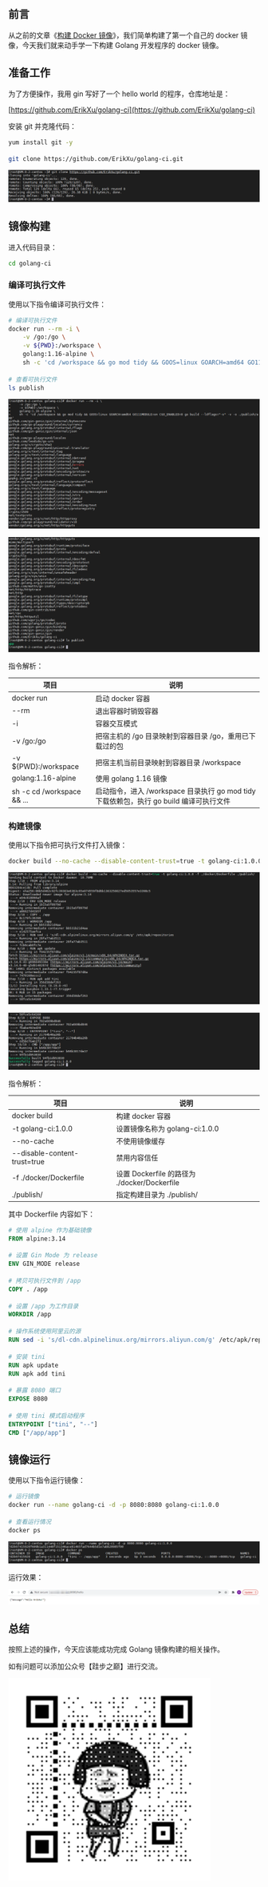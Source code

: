 ## 前言

从之前的文章《[构建 Docker 镜像](build.md)》，我们简单构建了第一个自己的 docker 镜像，今天我们就来动手学一下构建 Golang 开发程序的 docker 镜像。

## 准备工作

为了方便操作，我用 gin 写好了一个 hello world 的程序，仓库地址是：

[https://github.com/ErikXu/golang-ci](https://github.com/ErikXu/golang-ci)

安装 git 并克隆代码：

``` bash
yum install git -y

git clone https://github.com/ErikXu/golang-ci.git
```

![克隆代码](images/golang/1.png "克隆代码")

## 镜像构建

进入代码目录：

``` bash
cd golang-ci
```

### 编译可执行文件

使用以下指令编译可执行文件：

``` bash
# 编译可执行文件
docker run --rm -i \
    -v /go:/go \
    -v ${PWD}:/workspace \
    golang:1.16-alpine \
    sh -c 'cd /workspace && go mod tidy && GOOS=linux GOARCH=amd64 GO111MODULE=on CGO_ENABLED=0 go build --ldflags="-s" -v -o ./publish/app'

# 查看可执行文件
ls publish
```

![编译可执行文件](images/golang/2.png "编译可执行文件")

![编译可执行文件](images/golang/3.png "编译可执行文件")

指令解析：

| 项目 | 说明 |
| ------- | ------- |
| docker run | 启动 docker 容器 |
| --rm | 退出容器时销毁容器 |
| -i | 容器交互模式 |
| -v /go:/go | 把宿主机的 /go 目录映射到容器目录 /go，重用已下载过的包 |
| -v ${PWD}:/workspace | 把宿主机当前目录映射到容器目录 /workspace |
| golang:1.16-alpine | 使用 golang 1.16 镜像 |
| sh -c cd /workspace && ... | 启动指令，进入 /workspace 目录执行 go mod tidy 下载依赖包，执行 go build 编译可执行文件 |

### 构建镜像

使用以下指令把可执行文件打入镜像：

``` bash
docker build --no-cache --disable-content-trust=true -t golang-ci:1.0.0 -f ./docker/Dockerfile ./publish/
```

![构建镜像](images/golang/4.png "构建镜像")

![构建镜像](images/golang/5.png "构建镜像")

指令解析：

| 项目 | 说明 |
| ------- | ------- |
| docker build | 构建 docker 容器 |
| -t golang-ci:1.0.0 | 设置镜像名称为 golang-ci:1.0.0 |
| --no-cache | 不使用镜像缓存 |
| --disable-content-trust=true | 禁用内容信任 |
| -f ./docker/Dockerfile | 设置 Dockerfile 的路径为 ./docker/Dockerfile |
| ./publish/ | 指定构建目录为 ./publish/ |

其中 Dockerfile 内容如下：

``` dockerfile
# 使用 alpine 作为基础镜像
FROM alpine:3.14

# 设置 Gin Mode 为 release
ENV GIN_MODE release

# 拷贝可执行文件到 /app
COPY . /app

# 设置 /app 为工作目录
WORKDIR /app

# 操作系统使用阿里云的源
RUN sed -i 's/dl-cdn.alpinelinux.org/mirrors.aliyun.com/g' /etc/apk/repositories

# 安装 tini
RUN apk update
RUN apk add tini

# 暴露 8080 端口
EXPOSE 8080

# 使用 tini 模式启动程序
ENTRYPOINT ["tini", "--"]
CMD ["/app/app"]
```

## 镜像运行

使用以下指令运行镜像：

``` bash
# 运行镜像
docker run --name golang-ci -d -p 8080:8080 golang-ci:1.0.0

# 查看运行情况
docker ps
```

![运行镜像](images/golang/6.png "运行镜像")

运行效果：

![运行效果](images/golang/7.png "运行效果")

## 总结

按照上述的操作，今天应该能成功完成 Golang 镜像构建的相关操作。

如有问题可以添加公众号【跬步之巅】进行交流。

![跬步之巅](/images/qrcode.gif "跬步之巅")
